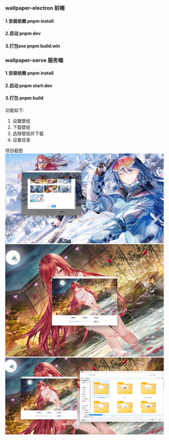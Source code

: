 ### wallpaper-electron 前端 
#### 1.安装依赖 pnpm install 
#### 2.启动 pnpm dev
#### 3.打包exe pnpm build:win
### wallpaper-serve 服务端  
#### 1.安装依赖 pnpm install 
#### 2.启动 pnpm start:dev
#### 3.打包 pnpm build
功能如下:

1. 设置壁纸
2. 下载壁纸
3. 选择壁纸并下载
4. 设置目录

项目截图
![输入图片说明](image.png)
![输入图片说明](image1.png)
![输入图片说明](image2.png)



